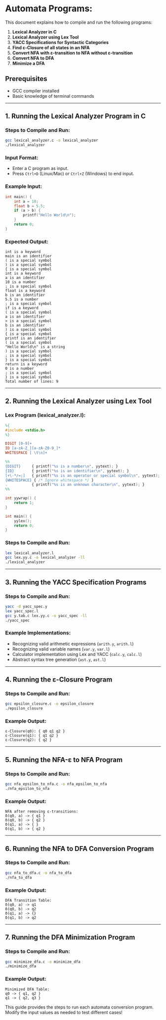 # Automata Programs:

This document explains how to compile and run the following programs:

1. **Lexical Analyzer in C**
2. **Lexical Analyzer using Lex Tool**
3. **YACC Specifications for Syntactic Categories**
4. **Find ε-Closure of all states in an NFA**
5. **Convert NFA with ε-transition to NFA without ε-transition**
6. **Convert NFA to DFA**
7. **Minimize a DFA**

## Prerequisites
- GCC compiler installed
- Basic knowledge of terminal commands

---

## 1. Running the Lexical Analyzer Program in C

### **Steps to Compile and Run:**
```sh
gcc lexical_analyzer.c -o lexical_analyzer
./lexical_analyzer
```

### **Input Format:**
- Enter a C program as input.
- Press `Ctrl+D` (Linux/Mac) or `Ctrl+Z` (Windows) to end input.

### **Example Input:**
```c
int main() {
    int a = 10;
    float b = 5.5;
    if (a > b) {
        printf("Hello World\n");
    }
    return 0;
}
```

### **Expected Output:**
```
int is a keyword
main is an identifier
( is a special symbol
) is a special symbol
{ is a special symbol
int is a keyword
a is an identifier
10 is a number
; is a special symbol
float is a keyword
b is an identifier
5.5 is a number
; is a special symbol
if is a keyword
( is a special symbol
a is an identifier
> is a special symbol
b is an identifier
) is a special symbol
{ is a special symbol
printf is an identifier
( is a special symbol
"Hello World\n" is a string
) is a special symbol
; is a special symbol
} is a special symbol
return is a keyword
0 is a number
; is a special symbol
} is a special symbol
Total number of lines: 9
```

---

## 2. Running the Lexical Analyzer using Lex Tool

### **Lex Program (lexical_analyzer.l):**
```lex
%{
#include <stdio.h>
%}

DIGIT [0-9]+
ID [a-zA-Z_][a-zA-Z0-9_]*
WHITESPACE [ \t\n]+

%%
{DIGIT}     { printf("%s is a number\n", yytext); }
{ID}        { printf("%s is an identifier\n", yytext); }
[+\-*/=;]   { printf("%s is an operator or special symbol\n", yytext); }
{WHITESPACE} { /* Ignore whitespace */ }
.           { printf("%s is an unknown character\n", yytext); }
%%

int yywrap() {
    return 1;
}

int main() {
    yylex();
    return 0;
}
```

### **Steps to Compile and Run:**
```sh
lex lexical_analyzer.l
gcc lex.yy.c -o lexical_analyzer -ll
./lexical_analyzer
```

---

## 3. Running the YACC Specification Programs

### **Steps to Compile and Run:**
```sh
yacc -d yacc_spec.y
lex yacc_spec.l
gcc y.tab.c lex.yy.c -o yacc_spec -ll
./yacc_spec
```

### **Example Implementations:**
- Recognizing valid arithmetic expressions (`arith.y`, `arith.l`)
- Recognizing valid variable names (`var.y`, `var.l`)
- Calculator implementation using Lex and YACC (`calc.y`, `calc.l`)
- Abstract syntax tree generation (`ast.y`, `ast.l`)

---

## 4. Running the ε-Closure Program

### **Steps to Compile and Run:**
```sh
gcc epsilon_closure.c -o epsilon_closure
./epsilon_closure
```

### **Example Output:**
```
ε-Closure(q0): { q0 q1 q2 }
ε-Closure(q1): { q1 q2 }
ε-Closure(q2): { q2 }
```

---

## 5. Running the NFA-ε to NFA Program

### **Steps to Compile and Run:**
```sh
gcc nfa_epsilon_to_nfa.c -o nfa_epsilon_to_nfa
./nfa_epsilon_to_nfa
```

### **Example Output:**
```
NFA after removing ε-transitions:
δ(q0, a) -> { q1 }
δ(q0, b) -> { q2 }
δ(q1, a) -> { }
δ(q1, b) -> { q2 }
```

---

## 6. Running the NFA to DFA Conversion Program

### **Steps to Compile and Run:**
```sh
gcc nfa_to_dfa.c -o nfa_to_dfa
./nfa_to_dfa
```

### **Example Output:**
```
DFA Transition Table:
δ(q0, a) -> q1
δ(q0, b) -> q2
δ(q1, a) -> {}
δ(q1, b) -> q2
```

---

## 7. Running the DFA Minimization Program

### **Steps to Compile and Run:**
```sh
gcc minimize_dfa.c -o minimize_dfa
./minimize_dfa
```

### **Example Output:**
```
Minimized DFA Table:
q0 -> { q1, q2 }
q1 -> { q2, q3 }
```

This guide provides the steps to run each automata conversion program. Modify the input values as needed to test different cases!


